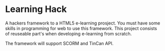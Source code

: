 Learning Hack
=============
A hackers framework to a HTML5 e-learning prosject. You must have some skills
in programming for web to use this framework. This project consists of
reuseable part's when developing e-learning from scratch.

The framework will support SCORM and TinCan API. 